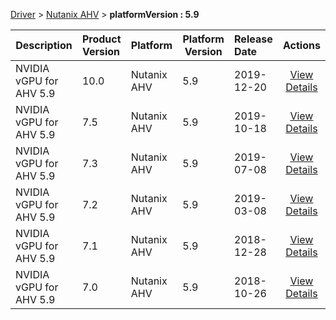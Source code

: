 
[Driver](/README.md)  >  [Nutanix AHV](/index/Driver/Nutanix_AHV.md)  >  **platformVersion : 5.9**



| Description            | Product Version    | Platform                | Platform Version           | Release Date           |             Actions              |
| ---------------------- | :----------------- | :---------------------- | -------------------------- | :--------------------- | :------------------------------: |
| NVIDIA vGPU for AHV 5.9 | 10.0 | Nutanix AHV | 5.9 | 2019-12-20 | [View Details](/details/e74ffb_NVIDIA_vGPU_for_AHV_5.9.md) |
| NVIDIA vGPU for AHV 5.9 | 7.5 | Nutanix AHV | 5.9 | 2019-10-18 | [View Details](/details/1ef2ff_NVIDIA_vGPU_for_AHV_5.9.md) |
| NVIDIA vGPU for AHV 5.9 | 7.3 | Nutanix AHV | 5.9 | 2019-07-08 | [View Details](/details/9ff341_NVIDIA_vGPU_for_AHV_5.9.md) |
| NVIDIA vGPU for AHV 5.9 | 7.2 | Nutanix AHV | 5.9 | 2019-03-08 | [View Details](/details/309436_NVIDIA_vGPU_for_AHV_5.9.md) |
| NVIDIA vGPU for AHV 5.9 | 7.1 | Nutanix AHV | 5.9 | 2018-12-28 | [View Details](/details/509774_NVIDIA_vGPU_for_AHV_5.9.md) |
| NVIDIA vGPU for AHV 5.9 | 7.0 | Nutanix AHV | 5.9 | 2018-10-26 | [View Details](/details/b4356e_NVIDIA_vGPU_for_AHV_5.9.md) |
